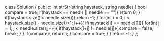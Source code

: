 class Solution {
public:
    int strStr(string haystack, string needle) {
        bool compare = true;
        if(haystack == needle || needle == ""){
            return 0;
        }
        if(haystack.size() < needle.size()){
            return -1;
        }
        for(int i = 0; i < haystack.size() - needle.size()+1; i++){
            if(haystack[i] == needle[0]){
                for(int j = 1; j < needle.size();j++){
                    if(haystack[i+j] != needle[j]){
                        compare = false;
                        break;
                    }
                }
                if(compare){
                    return i;
                }
                compare = true;
            }
        }
        return -1;
    }
};